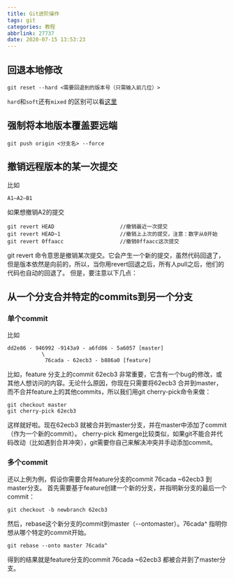 ```yaml
---
title: Git进阶操作
tags: git
categories: 教程
abbrlink: 27737
date: 2020-07-15 13:53:23
---
```


## 回退本地修改
```
git reset --hard <需要回退到的版本号（只需输入前几位）>
```
`hard`和`soft`还有`mixed` 的区别可以看[这里](https://stackoverflow.com/questions/3528245/whats-the-difference-between-git-reset-mixed-soft-and-hard)

## 强制将本地版本覆盖要远端
```
git push origin <分支名> --force
```

<!-- more -->

## 撤销远程版本的某一次提交
比如
```
A1–A2–B1
```
如果想撤销A2的提交
```
git revert HEAD                     //撤销最近一次提交
git revert HEAD~1                   //撤销上上次的提交，注意：数字从0开始
git revert 0ffaacc                  //撤销0ffaacc这次提交
```
git revert 命令意思是撤销某次提交。它会产生一个新的提交，虽然代码回退了，但是版本依然是向前的，所以，当你用revert回退之后，所有人pull之后，他们的代码也自动的回退了。
但是，要注意以下几点：

## 从一个分支合并特定的commits到另一个分支
### 单个commit
比如
```
dd2e86 - 946992 -9143a9 - a6fd86 - 5a6057 [master]
           \
            76cada - 62ecb3 - b886a0 [feature]
```
比如，feature 分支上的commit 62ecb3 非常重要，它含有一个bug的修改，或其他人想访问的内容。无论什么原因，你现在只需要将62ecb3 合并到master，而不合并feature上的其他commits，所以我们用git cherry-pick命令来做：
```
git checkout master
git cherry-pick 62ecb3
```
这样就好啦。现在62ecb3 就被合并到master分支，并在master中添加了commit（作为一个新的commit）。
cherry-pick 和merge比较类似，如果git不能合并代码改动（比如遇到合并冲突），git需要你自己来解决冲突并手动添加commit。

### 多个commit
还以上例为例，假设你需要合并feature分支的commit 76cada ~62ecb3 到master分支。
首先需要基于feature创建一个新的分支，并指明新分支的最后一个commit：
```
git checkout -b newbranch 62ecb3
```
然后，rebase这个新分支的commit到master（--ontomaster）。76cada^ 指明你想从哪个特定的commit开始。
```
git rebase --onto master 76cada^
```
得到的结果就是feature分支的commit 76cada ~62ecb3 都被合并到了master分支。